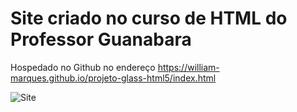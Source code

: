 # Site criado no curso de HTML do Professor Guanabara

Hospedado no Github no endereço https://william-marques.github.io/projeto-glass-html5/index.html

![Site](https://user-images.githubusercontent.com/55591611/85468781-415a4680-b583-11ea-9ea3-bc8d520f0e24.png)
